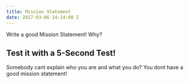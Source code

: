 ```yaml
---
title: Mission Statement
date: 2017-03-06 14:14:00 Z
---
```


Write a good Mission Statement!
Why?

## Test it with a 5-Second Test!
Somebody cant explain who you are and what you do? You dont have a good mission statement!